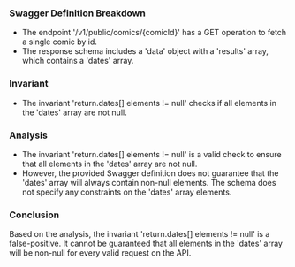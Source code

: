 ### Swagger Definition Breakdown

- The endpoint '/v1/public/comics/{comicId}' has a GET operation to fetch a single comic by id.
- The response schema includes a 'data' object with a 'results' array, which contains a 'dates' array.

### Invariant

- The invariant 'return.dates[] elements != null' checks if all elements in the 'dates' array are not null.

### Analysis

- The invariant 'return.dates[] elements != null' is a valid check to ensure that all elements in the 'dates' array are not null.
- However, the provided Swagger definition does not guarantee that the 'dates' array will always contain non-null elements. The schema does not specify any constraints on the 'dates' array elements.

### Conclusion

Based on the analysis, the invariant 'return.dates[] elements != null' is a false-positive. It cannot be guaranteed that all elements in the 'dates' array will be non-null for every valid request on the API.
